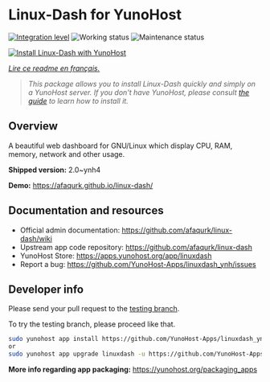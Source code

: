 <!--
N.B.: This README was automatically generated by https://github.com/YunoHost/apps/tree/master/tools/README-generator
It shall NOT be edited by hand.
-->

# Linux-Dash for YunoHost

[![Integration level](https://dash.yunohost.org/integration/linuxdash.svg)](https://dash.yunohost.org/appci/app/linuxdash) ![Working status](https://ci-apps.yunohost.org/ci/badges/linuxdash.status.svg) ![Maintenance status](https://ci-apps.yunohost.org/ci/badges/linuxdash.maintain.svg)

[![Install Linux-Dash with YunoHost](https://install-app.yunohost.org/install-with-yunohost.svg)](https://install-app.yunohost.org/?app=linuxdash)

*[Lire ce readme en français.](./README_fr.md)*

> *This package allows you to install Linux-Dash quickly and simply on a YunoHost server.
If you don't have YunoHost, please consult [the guide](https://yunohost.org/#/install) to learn how to install it.*

## Overview

A beautiful web dashboard for GNU/Linux which display CPU, RAM, memory, network and other usage.


**Shipped version:** 2.0~ynh4

**Demo:** https://afaqurk.github.io/linux-dash/
## Documentation and resources

* Official admin documentation: <https://github.com/afaqurk/linux-dash/wiki>
* Upstream app code repository: <https://github.com/afaqurk/linux-dash>
* YunoHost Store: <https://apps.yunohost.org/app/linuxdash>
* Report a bug: <https://github.com/YunoHost-Apps/linuxdash_ynh/issues>

## Developer info

Please send your pull request to the [testing branch](https://github.com/YunoHost-Apps/linuxdash_ynh/tree/testing).

To try the testing branch, please proceed like that.

``` bash
sudo yunohost app install https://github.com/YunoHost-Apps/linuxdash_ynh/tree/testing --debug
or
sudo yunohost app upgrade linuxdash -u https://github.com/YunoHost-Apps/linuxdash_ynh/tree/testing --debug
```

**More info regarding app packaging:** <https://yunohost.org/packaging_apps>
